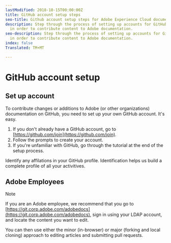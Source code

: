 ```yaml
---
lastModified: 2018-10-15T00:00:00Z
title: GitHub account setup steps
seo-title: Github account setup steps for Adobe Experience Cloud documentation
description: Step through the process of setting up accounts for GitHub, required
  in order to contribute content to Adobe documentation.
seo-description: Step through the process of setting up accounts for GitHub, required
  in order to contribute content to Adobe documentation.
index: false
Translated: TM+MT

---
```


# GitHub account setup

## Set up account

To contribute changes or additions to Adobe (or other organizations) documentation on GitHub, you need to set up your own GitHub account. It's easy.

1. If you don't already have a GitHub account, go to [https://github.com/join](https://github.com/join).
1. Follow the prompts to create your account.
1. If you're unfamiliar with GitHub, go through the tutorial at the end of the setup process.

Identify any affilations in your GitHub profile. Identification helps us build a complete profile of all your activitives.

## Adobe Employees

> [!NOTE]
> If you are an Adobe employee, we recommend that you go to [https://git.corp.adobe.com/adobedocs](https://git.corp.adobe.com/adobedocs), sign in using your LDAP account, and locate the content you want to edit.
> 
> You can then use either the minor (in-browser) or major (forking and local cloning) approach to editing articles and submitting pull requests.
